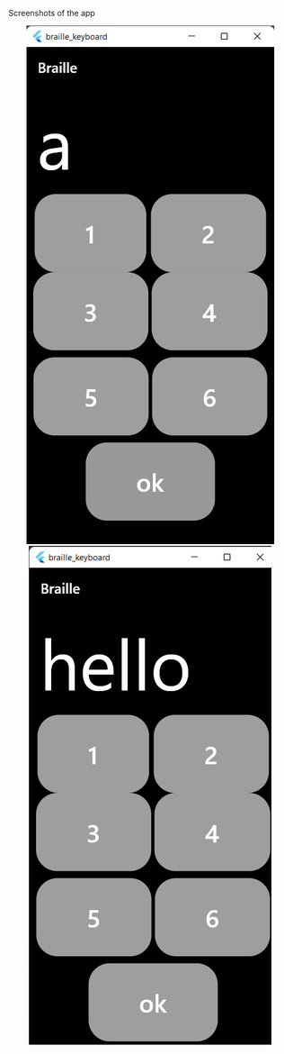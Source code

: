 Screenshots of the app
<center><img src="assets/ss1.png" alt="logo"></center>
<center><img src="assets/ss2.png" alt="logo"></center>
